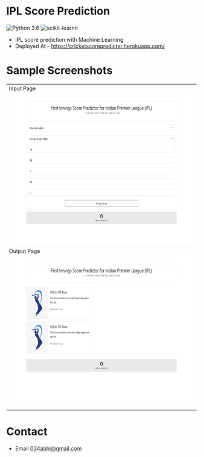 # IPL Score Prediction
![Python 3.6](https://img.shields.io/badge/Python-3.6-brightgreen.svg) ![scikit-learnn](https://img.shields.io/badge/Library-Scikit_Learn-orange.svg)
* IPL score prediction with Machine Learning
* Deployed At - https://cricketscorepredicter.herokuapp.com/
# Sample Screenshots
<table>
  <tr>
    <td>Input Page</td>
  </tr>
 <tr>
 <td><img src = "sample-images/input.png" height="400"></td>
 </tr>
  <tr>
    <td>Output Page</td>
  </tr>
 <tr>
 <td><img src = "sample-images/output.png" height="400"></td>
 </tr>
</table>

# Contact
* Email
034abhi@gmail.com
